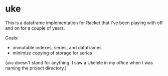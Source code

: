 # uke

This is a dataframe implementation for Racket that I've been playing with off
and on for a couple of years.

Goals:
- immutable indexes, series, and dataframes
- minimize copying of storage for series

(`uke` doesn't stand for anything.  I saw a Ukelele in my office when I was
naming  the project directory.)
